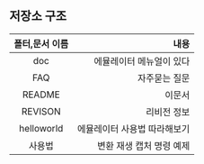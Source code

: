 ## 저장소 구조


|폴터,문서 이름|내용|
|:---:|---:|
|doc|에뮬레이터 메뉴얼이 있다|
|FAQ|자주묻는 질문|
|README|이문서|
|REVISON|리비전 정보|
|helloworld|에뮬레이터 사용법 따라해보기|
|사용법|변환 재생 캡처 명령 예제|


